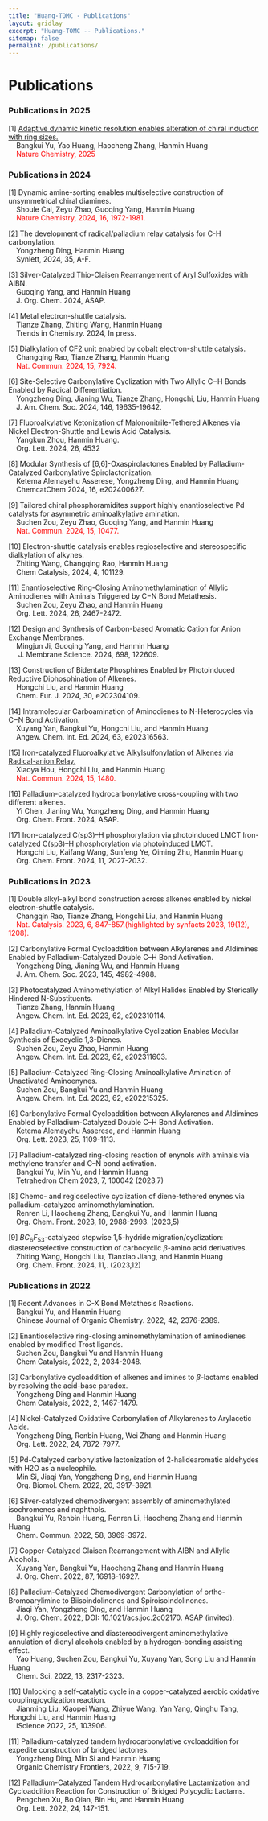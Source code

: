 ```yaml
---
title: "Huang-TOMC - Publications"
layout: gridlay
excerpt: "Huang-TOMC -- Publications."
sitemap: false
permalink: /publications/
---
```


# Publications

### Publications in 2025
[1] [Adaptive dynamic kinetic resolution enables alteration of chiral induction with ring sizes.](https://doi.org/10.1038/s41557-025-01850-8)\
&nbsp;&nbsp;&nbsp;&nbsp;Bangkui Yu, Yao Huang, Haocheng Zhang, Hanmin Huang\
&nbsp;&nbsp;&nbsp;&nbsp;<font color=red>Nature Chemistry, 2025</font>

### Publications in 2024
[1] Dynamic amine-sorting enables multiselective construction of unsymmetrical chiral diamines.\
&nbsp;&nbsp;&nbsp;&nbsp;Shoule Cai, Zeyu Zhao, Guoqing Yang, Hanmin Huang\
&nbsp;&nbsp;&nbsp;&nbsp;<font color=red>Nature Chemistry, 2024, 16, 1972-1981.</font>

[2] The development of radical/palladium relay catalysis for C-H carbonylation.\
&nbsp;&nbsp;&nbsp;&nbsp;Yongzheng Ding, Hanmin Huang\
&nbsp;&nbsp;&nbsp;&nbsp;Synlett, 2024, 35, A-F.

[3] Silver-Catalyzed Thio-Claisen Rearrangement of Aryl Sulfoxides with AIBN.\
&nbsp;&nbsp;&nbsp;&nbsp;Guoqing Yang, and Hanmin Huang\
&nbsp;&nbsp;&nbsp;&nbsp;J. Org. Chem. 2024, ASAP.

[4] Metal electron-shuttle catalysis.\
&nbsp;&nbsp;&nbsp;&nbsp;Tianze Zhang, Zhiting Wang, Hanmin Huang\
&nbsp;&nbsp;&nbsp;&nbsp;Trends in Chemistry. 2024, In press.

[5] Dialkylation of CF2 unit enabled by cobalt electron-shuttle catalysis.\
&nbsp;&nbsp;&nbsp;&nbsp;Changqing Rao, Tianze Zhang, Hanmin Huang\
&nbsp;&nbsp;&nbsp;&nbsp;<font color=red>Nat. Commun. 2024, 15, 7924.</font>

[6] Site-Selective Carbonylative Cyclization with Two Allylic C−H Bonds Enabled by Radical Differentiation.\
&nbsp;&nbsp;&nbsp;&nbsp;Yongzheng Ding, Jianing Wu, Tianze Zhang, Hongchi, Liu, Hanmin Huang\
&nbsp;&nbsp;&nbsp;&nbsp;J. Am. Chem. Soc. 2024, 146, 19635-19642.

[7] Fluoroalkylative Ketonization of Malononitrile-Tethered Alkenes via Nickel Electron-Shuttle and Lewis Acid Catalysis.\
&nbsp;&nbsp;&nbsp;&nbsp;Yangkun Zhou, Hanmin Huang.\
&nbsp;&nbsp;&nbsp;&nbsp;Org. Lett. 2024, 26, 4532

[8] Modular Synthesis of [6,6]-Oxaspirolactones Enabled by Palladium-Catalyzed Carbonylative Spirolactonization.\
&nbsp;&nbsp;&nbsp;&nbsp;Ketema Alemayehu Asserese, Yongzheng Ding, and Hanmin Huang\
&nbsp;&nbsp;&nbsp;&nbsp;ChemcatChem 2024, 16, e202400627.

[9] Tailored chiral phosphoramidites support highly enantioselective Pd catalysts for asymmetric aminoalkylative amination.\
&nbsp;&nbsp;&nbsp;&nbsp;Suchen Zou, Zeyu Zhao, Guoqing Yang, and Hanmin Huang\
&nbsp;&nbsp;&nbsp;&nbsp;<font color=red>Nat. Commun. 2024, 15, 10477.</font>

[10] Electron-shuttle catalysis enables regioselective and stereospecific dialkylation of alkynes.\
&nbsp;&nbsp;&nbsp;&nbsp;Zhiting Wang, Changqing Rao, Hanmin Huang\
&nbsp;&nbsp;&nbsp;&nbsp;Chem Catalysis, 2024, 4, 101129.

[11] Enantioselective Ring-Closing Aminomethylamination of Allylic Aminodienes with Aminals Triggered by C−N Bond Metathesis.\
&nbsp;&nbsp;&nbsp;&nbsp;Suchen Zou, Zeyu Zhao, and Hanmin Huang\
&nbsp;&nbsp;&nbsp;&nbsp;Org. Lett. 2024, 26, 2467-2472.

[12] Design and Synthesis of Carbon-based Aromatic Cation for Anion Exchange Membranes.\
&nbsp;&nbsp;&nbsp;&nbsp;Mingjun Ji, Guoqing Yang, and Hanmin Huang\
&nbsp;&nbsp;&nbsp;&nbsp; J. Membrane Science. 2024, 698, 122609. 

[13] Construction of Bidentate Phosphines Enabled by Photoinduced Reductive Diphosphination of Alkenes.\
&nbsp;&nbsp;&nbsp;&nbsp;Hongchi Liu, and Hanmin Huang\
&nbsp;&nbsp;&nbsp;&nbsp;Chem. Eur. J. 2024, 30, e202304109.

[14] Intramolecular Carboamination of Aminodienes to N-Heterocycles via C−N Bond Activation.\
&nbsp;&nbsp;&nbsp;&nbsp;Xuyang Yan, Bangkui Yu, Hongchi Liu, and Hanmin Huang\
&nbsp;&nbsp;&nbsp;&nbsp;Angew. Chem. Int. Ed. 2024, 63, e202316563.

[15] [Iron-catalyzed Fluoroalkylative Alkylsulfonylation of Alkenes via Radical-anion Relay.](https://doi.org/10.1038/s41467-024-45867-y)\
&nbsp;&nbsp;&nbsp;&nbsp;Xiaoya Hou, Hongchi Liu, and Hanmin Huang\
&nbsp;&nbsp;&nbsp;&nbsp;<font color=red>Nat. Commun. 2024, 15, 1480.</font>

[16] Palladium-catalyzed hydrocarbonylative cross-coupling with two different alkenes.\
&nbsp;&nbsp;&nbsp;&nbsp;Yi Chen, Jianing Wu, Yongzheng Ding, and Hanmin Huang\
&nbsp;&nbsp;&nbsp;&nbsp;Org. Chem. Front. 2024, ASAP.

[17] Iron-catalyzed C(sp3)–H phosphorylation via photoinduced LMCT Iron-catalyzed C(sp3)–H phosphorylation via photoinduced LMCT.\
&nbsp;&nbsp;&nbsp;&nbsp;Hongchi Liu, Kaifang Wang, Sunfeng Ye, Qiming Zhu, Hanmin Huang\
&nbsp;&nbsp;&nbsp;&nbsp;Org. Chem. Front. 2024, 11, 2027-2032.

### Publications in 2023
[1] Double alkyl-alkyl bond construction across alkenes enabled by nickel electron-shuttle catalysis.\
&nbsp;&nbsp;&nbsp;&nbsp;Changqin Rao, Tianze Zhang, Hongchi Liu, and Hanmin Huang\
&nbsp;&nbsp;&nbsp;&nbsp;<font color=red>Nat. Catalysis. 2023, 6, 847-857.(highlighted by synfacts 2023, 19(12), 1208).</font>

[2] Carbonylative Formal Cycloaddition between Alkylarenes and Aldimines Enabled by Palladium-Catalyzed Double C–H Bond Activation.\
&nbsp;&nbsp;&nbsp;&nbsp;Yongzheng Ding, Jianing Wu, and Hanmin Huang\
&nbsp;&nbsp;&nbsp;&nbsp;J. Am. Chem. Soc. 2023, 145, 4982-4988.

[3] Photocatalyzed Aminomethylation of Alkyl Halides Enabled by Sterically Hindered N-Substituents.\
&nbsp;&nbsp;&nbsp;&nbsp;Tianze Zhang, Hanmin Huang\
&nbsp;&nbsp;&nbsp;&nbsp;Angew. Chem. Int. Ed. 2023, 62, e202310114.

[4] Palladium-Catalyzed Aminoalkylative Cyclization Enables Modular Synthesis of Exocyclic 1,3-Dienes.\
&nbsp;&nbsp;&nbsp;&nbsp;Suchen Zou, Zeyu Zhao, Hanmin Huang\
&nbsp;&nbsp;&nbsp;&nbsp;Angew. Chem. Int. Ed. 2023, 62, e202311603.

[5] Palladium-Catalyzed Ring-Closing Aminoalkylative Amination of Unactivated Aminoenynes.\
&nbsp;&nbsp;&nbsp;&nbsp;Suchen Zou, Bangkui Yu and Hanmin Huang\
&nbsp;&nbsp;&nbsp;&nbsp;Angew. Chem. Int. Ed. 2023, 62, e202215325.

[6] Carbonylative Formal Cycloaddition between Alkylarenes and Aldimines Enabled by Palladium-Catalyzed Double C–H Bond Activation.\
&nbsp;&nbsp;&nbsp;&nbsp;Ketema Alemayehu Asserese, and Hanmin Huang\
&nbsp;&nbsp;&nbsp;&nbsp;Org. Lett. 2023, 25, 1109-1113.

[7] Palladium-catalyzed ring-closing reaction of enynols with aminals via methylene transfer and C–N bond activation.\
&nbsp;&nbsp;&nbsp;&nbsp;Bangkui Yu, Min Yu, and Hanmin Huang\
&nbsp;&nbsp;&nbsp;&nbsp;Tetrahedron Chem 2023, 7, 100042 (2023,7)

[8] Chemo- and regioselective cyclization of diene-tethered enynes via palladium-catalyzed aminomethylamination.\
&nbsp;&nbsp;&nbsp;&nbsp;Renren Li, Haocheng Zhang, Bangkui Yu, and Hanmin Huang\
&nbsp;&nbsp;&nbsp;&nbsp;Org. Chem. Front. 2023, 10, 2988-2993. (2023,5)

[9] $B{C_6F_5}_3$-catalyzed stepwise 1,5-hydride migration/cyclization: diastereoselective construction of carbocyclic $\beta$-amino acid derivatives.\
&nbsp;&nbsp;&nbsp;&nbsp;Zhiting Wang, Hongchi Liu, Tianxiao Jiang, and Hanmin Huang\
&nbsp;&nbsp;&nbsp;&nbsp;Org. Chem. Front. 2024, 11,. (2023,12)

### Publications in 2022
[1] Recent Advances in C-X Bond Metathesis Reactions.\
&nbsp;&nbsp;&nbsp;&nbsp;Bangkui Yu, and Hanmin Huang\
&nbsp;&nbsp;&nbsp;&nbsp;Chinese Journal of Organic Chemistry. 2022, 42, 2376-2389.

[2] Enantioselective ring-closing aminomethylamination of aminodienes enabled by modified Trost ligands.\
&nbsp;&nbsp;&nbsp;&nbsp;Suchen Zou, Bangkui Yu and Hanmin Huang\
&nbsp;&nbsp;&nbsp;&nbsp;Chem Catalysis, 2022, 2, 2034-2048.

[3] Carbonylative cycloaddition of alkenes and imines to $\beta$-lactams enabled by resolving the acid-base paradox.\
&nbsp;&nbsp;&nbsp;&nbsp;Yongzheng Ding and Hanmin Huang\
&nbsp;&nbsp;&nbsp;&nbsp;Chem Catalysis, 2022, 2, 1467-1479.

[4] Nickel-Catalyzed Oxidative Carbonylation of Alkylarenes to Arylacetic Acids.\
&nbsp;&nbsp;&nbsp;&nbsp;Yongzheng Ding, Renbin Huang, Wei Zhang and Hanmin Huang\
&nbsp;&nbsp;&nbsp;&nbsp;Org. Lett. 2022, 24, 7872-7977.

[5] Pd-Catalyzed carbonylative lactonization of 2-halidearomatic aldehydes with H2O as a nucleophile.\
&nbsp;&nbsp;&nbsp;&nbsp;Min Si, Jiaqi Yan, Yongzheng Ding, and Hanmin Huang\
&nbsp;&nbsp;&nbsp;&nbsp;Org. Biomol. Chem. 2022, 20, 3917-3921. 

[6] Silver-catalyzed chemodivergent assembly of aminomethylated isochromenes and naphthols.\
&nbsp;&nbsp;&nbsp;&nbsp;Bangkui Yu, Renbin Huang, Renren Li, Haocheng Zhang and Hanmin Huang\
&nbsp;&nbsp;&nbsp;&nbsp;Chem. Commun. 2022, 58, 3969-3972.

[7] Copper-Catalyzed Claisen Rearrangement with AIBN and Allylic Alcohols.\
&nbsp;&nbsp;&nbsp;&nbsp;Xuyang Yan, Bangkui Yu, Haocheng Zhang and Hanmin Huang\
&nbsp;&nbsp;&nbsp;&nbsp;J. Org. Chem. 2022, 87, 16918-16927. 

[8] Palladium-Catalyzed Chemodivergent Carbonylation of ortho-Bromoarylimine to Biisoindolinones and Spiroisoindolinones.\
&nbsp;&nbsp;&nbsp;&nbsp;Jiaqi Yan, Yongzheng Ding, and Hanmin Huang\
&nbsp;&nbsp;&nbsp;&nbsp;J. Org. Chem. 2022, DOI: 10.1021/acs.joc.2c02170. ASAP (invited).

[9] Highly regioselective and diastereodivergent aminomethylative annulation of dienyl alcohols enabled by a hydrogen-bonding assisting effect.\
&nbsp;&nbsp;&nbsp;&nbsp;Yao Huang, Suchen Zou, Bangkui Yu, Xuyang Yan, Song Liu and Hanmin Huang\
&nbsp;&nbsp;&nbsp;&nbsp;Chem. Sci. 2022, 13, 2317-2323.

[10] Unlocking a self-catalytic cycle in a copper-catalyzed aerobic oxidative coupling/cyclization reaction.\
&nbsp;&nbsp;&nbsp;&nbsp;Jianming Liu, Xiaopei Wang, Zhiyue Wang, Yan Yang, Qinghu Tang, Hongchi Liu, and Hanmin Huang\
&nbsp;&nbsp;&nbsp;&nbsp;iScience 2022, 25, 103906.

[11] Palladium-catalyzed tandem hydrocarbonylative cycloaddition for expedite construction of bridged lactones.\
&nbsp;&nbsp;&nbsp;&nbsp;Yongzheng Ding, Min Si and Hanmin Huang\
&nbsp;&nbsp;&nbsp;&nbsp;Organic Chemistry Frontiers, 2022, 9, 715-719.

[12] Palladium-Catalyzed Tandem Hydrocarbonylative Lactamization and Cycloaddition Reaction for Construction of Bridged Polycyclic Lactams.\
&nbsp;&nbsp;&nbsp;&nbsp;Pengchen Xu, Bo Qian, Bin Hu, and Hanmin Huang\
&nbsp;&nbsp;&nbsp;&nbsp;Org. Lett. 2022, 24, 147-151.